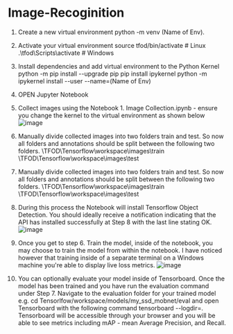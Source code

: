 # Image-Recoginition

1. Create a new virtual environment
python -m venv (Name of Env).

2. Activate your virtual environment
source tfod/bin/activate # Linux
.\tfod\Scripts\activate # Windows 

3. Install dependencies and add virtual environment to the Python Kernel
python -m pip install --upgrade pip
pip install ipykernel
python -m ipykernel install --user --name=(Name of Env)

4. OPEN Jupyter Notebook

5. Collect images using the Notebook 1. Image Collection.ipynb - ensure you change the kernel to the virtual environment as shown below
![image](https://github.com/NitinRwt/Image-Recog/assets/110294741/c217ef1c-d52c-4d6c-837a-a9a122a431f5)

6. Manually divide collected images into two folders train and test. So now all folders and annotations should be split between the following two folders.
\TFOD\Tensorflow\workspace\images\train
\TFOD\Tensorflow\workspace\images\test

7. Manually divide collected images into two folders train and test. So now all folders and annotations should be split between the following two folders.
\TFOD\Tensorflow\workspace\images\train
\TFOD\Tensorflow\workspace\images\test

8. During this process the Notebook will install Tensorflow Object Detection. You should ideally receive a notification indicating that the API has installed successfully at Step 8 with the last line stating OK.
![image](https://github.com/NitinRwt/Image-Recog/assets/110294741/fda39d2a-bb08-465f-bf2c-d3b63df9fd62)

9. Once you get to step 6. Train the model, inside of the notebook, you may choose to train the model from within the notebook. I have noticed however that training inside of a separate terminal on a Windows machine you're able to display live loss metrics.
  ![image](https://github.com/NitinRwt/Image-Recog/assets/110294741/356b3e4b-384b-4061-8da5-c954f521a12f)

10. You can optionally evaluate your model inside of Tensorboard. Once the model has been trained and you have run the evaluation command under Step 7. Navigate to the evaluation folder for your trained model e.g.
 cd Tensorlfow/workspace/models/my_ssd_mobnet/eval
and open Tensorboard with the following command
tensorboard --logdir=. 
Tensorboard will be accessible through your browser and you will be able to see metrics including mAP - mean Average Precision, and Recall.
